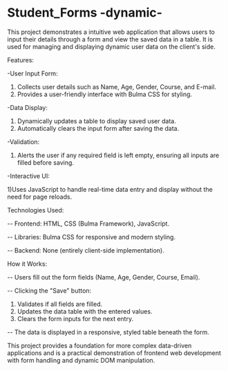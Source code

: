 # Student_Forms -dynamic-
This project demonstrates a intuitive web application that allows users to input their details through a form and view the saved data in a  table. It is used for managing and displaying dynamic user data on the client's side.

Features:

  -User Input Form:
  
  1) Collects user details such as Name, Age, Gender, Course, and E-mail.
  2) Provides a user-friendly interface with Bulma CSS for styling.
  
  -Data Display:
  
  1) Dynamically updates a table to display saved user data.
  2) Automatically clears the input form after saving the data.
  
  -Validation:
  
  1) Alerts the user if any required field is left empty, ensuring all inputs are filled before saving.
  
  -Interactive UI:
  
  1)Uses JavaScript to handle real-time data entry and display without the need for page reloads.


Technologies Used:
  
  -- Frontend: HTML, CSS (Bulma Framework), JavaScript.
  
  -- Libraries: Bulma CSS for responsive and modern styling.
  
  -- Backend: None (entirely client-side implementation).


How it Works:

  --  Users fill out the form fields (Name, Age, Gender, Course, Email).

  -- Clicking the "Save" button:
  
  1) Validates if all fields are filled.
  2) Updates the data table with the entered values.
  3) Clears the form inputs for the next entry.

  -- The data is displayed in a responsive, styled table beneath the form.

This project provides a foundation for more complex data-driven applications and is a practical demonstration of frontend web development with form handling and dynamic DOM manipulation.






